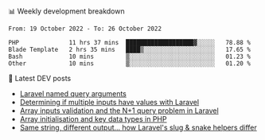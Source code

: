 📊 Weekly development breakdown
<!--START_SECTION:waka-->

```text
From: 19 October 2022 - To: 26 October 2022

PHP              11 hrs 37 mins  ███████████████████▓░░░░░   78.88 %
Blade Template   2 hrs 35 mins   ████▒░░░░░░░░░░░░░░░░░░░░   17.65 %
Bash             10 mins         ▒░░░░░░░░░░░░░░░░░░░░░░░░   01.23 %
Other            10 mins         ▒░░░░░░░░░░░░░░░░░░░░░░░░   01.20 %
```

<!--END_SECTION:waka-->

📕 Latest DEV posts
<!-- BLOG-POST-LIST:START -->
- [Laravel named query arguments](https://dev.to/michaelvickersuk/laravel-named-query-arguments-28kd)
- [Determining if multiple inputs have values with Laravel](https://dev.to/michaelvickersuk/determining-if-multiple-inputs-have-values-with-laravel-km6)
- [Array inputs validation and the N+1 query problem in Laravel](https://dev.to/michaelvickersuk/array-inputs-validation-and-the-n1-query-problem-in-laravel-2agb)
- [Array initialisation and key data types in PHP](https://dev.to/michaelvickersuk/array-initialisation-and-key-data-types-in-php-1e5b)
- [Same string, different output... how Laravel&#39;s slug &amp; snake helpers differ](https://dev.to/michaelvickersuk/same-string-different-output-how-laravels-slug-snake-helpers-differ-1ccj)
<!-- BLOG-POST-LIST:END -->
